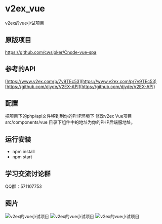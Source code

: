 # v2ex_vue
v2ex的vue小试项目

## 原版项目
https://github.com/cwsjoker/Cnode-vue-spa

## 参考的API
[https://www.v2ex.com/p/7v9TEc53](https://www.v2ex.com/p/7v9TEc53)
[https://github.com/djyde/V2EX-API](https://github.com/djyde/V2EX-API)

## 配置
把项目下的php/api文件移到到你的PHP环境下
修改v2ex Vue项目 src/components/vue 目录下组件中的地址为你的PHP后端服地址。

## 运行安装

- npm install
- npm start

## 学习交流讨论群
QQ群：571107753

## 图片
![v2ex的vue小试项目](https://github.com/dabpop139/v2ex_vue/blob/master/screenshot/wifi0s0-1823416679.png)
![v2ex的vue小试项目](https://github.com/dabpop139/v2ex_vue/blob/master/screenshot/wifi0s0-947228272.png)
![v2ex的vue小试项目](https://github.com/dabpop139/v2ex_vue/blob/master/screenshot/wifi0s0-9460455.png)
